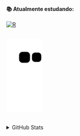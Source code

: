 #### 📚 Atualmente estudando:
[![R](https://img.shields.io/badge/R-0D1117?style=for-the-badge&logo=R&logoColor=0D1117&labelColor=white)]()

<!--

<details><summary>Stack:</summary><blockquote>

#### Programming Languages: 
[![Python](https://img.shields.io/badge/Python-0D1117?style=for-the-badge&logo=Python&logoColor=0D1117&labelColor=white)]()
[![C](https://img.shields.io/badge/C-0D1117?style=for-the-badge&logo=C&logoColor=0D1117&labelColor=white)]()
[![C++](https://img.shields.io/badge/C++-0D1117?style=for-the-badge&logo=Cplusplus&logoColor=0D1117&labelColor=white)]()

#### OS
[![Linux](https://img.shields.io/badge/Linux-0D1117?style=for-the-badge&logo=Linux&logoColor=0d1117&labelColor=white)]()

#### Colaborative
[![GitHub](https://img.shields.io/badge/github-0d1117?style=for-the-badge&logo=github&logoColor=0d1117&labelColor=white)]()
[![Git](https://img.shields.io/badge/git-0d1117?style=for-the-badge&logo=git&logoColor=0d1117&labelColor=white)]()
[![Notion](https://img.shields.io/badge/notion-0d1117?style=for-the-badge&logo=notion&logoColor=0d1117&labelColor=white)]()

#### Academics 
[![Overleaf](https://img.shields.io/badge/overleaf-0d1117?style=for-the-badge&logo=overleaf&logoColor=0d1117&labelColor=white)]()
[![LaTeX](https://img.shields.io/badge/latex-0d1117?style=for-the-badge&logo=latex&logoColor=0d1117&labelColor=white)]()
[![Academia](https://img.shields.io/badge/academia-0d1117?style=for-the-badge&logo=academia&logoColor=0d1117&labelColor=white)]()

</details></blockquote>
<!--

[![Python](https://img.shields.io/badge/Python-0D1117?style=for-the-badge&logo=Python&logoColor=0D1117&labelColor=white)]()
[![C](https://img.shields.io/badge/C-0D1117?style=for-the-badge&logo=C&logoColor=0D1117&labelColor=white)]()
[![C++](https://img.shields.io/badge/C++-0D1117?style=for-the-badge&logo=Cplusplus&logoColor=0D1117&labelColor=white)]()

-->

##

![Snake animation](https://github.com/vitornegromonte/vitornegromonte/blob/output/github-contribution-grid-snake.svg)

## 
<details><summary>GitHub Stats</summary>
<div align="left">
  <a href="https://github.com/vitornegromonte">
  <img height="170em" src="https://github-readme-stats.vercel.app/api?username=vitornegromonte&show_icons=true&theme=github_dark&hide_border=true&include_all_commits=true&count_private=true"/>
  </details>
